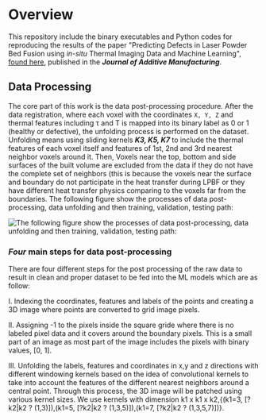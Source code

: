 
# Overview

This repository include the binary executables and Python codes for reproducing the results of the paper
"Predicting Defects in Laser Powder Bed Fusion using *in-situ* Thermal Imaging Data and Machine Learning", 
[found here](https://www.sciencedirect.com/science/article/pii/S2214860422004018), published in the ***Journal of Additive Manufacturing***.


## Data Processing

The core part of this work is the data post-processing procedure. After the data registration, where 
each voxel with the coordinates `X, Y, Z` and thermal features including &tau; and T is mapped into its binary label as
0 or 1 (healthy or defective), the unfolding process is performed on the dataset. Unfolding means 
using sliding kernels ***K3, K5, K7*** to include the thermal features of each voxel itself and features 
of 1st, 2nd and 3rd nearest neighbor voxels around it. Then, Voxels near the top, bottom and side surfaces 
of the built volume are excluded from the data if they do not have the complete set of neighbors (this is because 
the voxels near the surface and boundary do not participate in the heat transfer during LPBF or they have different
heat transfer physics comparing to the voxels far from the boundaries. The following figure show the processes of 
data post-processing, data unfolding and then training, validation, testing path: 

![The following figure show the processes of data post-processing, data unfolding and then 
training, validation, testing path:](https://github.com/sinaDFT/ML-LPBF-AM/blob/1989cb5f1559f6fb86ffd86978b8750f040f8b90/Process.PNG)

### ***Four*** main steps for data post-processing

There are four different steps for the post processing of the raw data to result in clean and proper dataset 
to be fed into the ML models which are as follow:

I. Indexing the coordinates, features and labels of the points and creating a 3D image where points are converted to grid image pixels.

II. Assigning -1 to the pixels inside the square gride where there is no labeled pixel data and it covers around
the boundary pixels. This is a small part of an image as most part of the image includes the pixels with binary values, [0, 1].

III. 	Unfolding the labels, features and coordinates in x,y and z directions with different windowing kernels based on the idea 
of convolutional kernels to take into account the features of the different nearest neighbors around a central point. Through this process, 
the 3D image will be patched using various kernel sizes. We use kernels with dimension 
k1 x k1 x k2,{(k1=3, [?k2|k2 ? (1,3)]),(k1=5, [?k2|k2 ? (1,3,5)]),(k1=7, [?k2|k2 ? (1,3,5,7)])}.  

        


    
